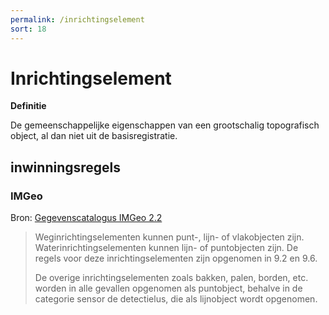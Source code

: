 ```yaml
---
permalink: /inrichtingselement
sort: 18
---
```


Inrichtingselement
==================

**Definitie**

De gemeenschappelijke eigenschappen van een grootschalig topografisch object, al
dan niet uit de basisregistratie.

inwinningsregels
----------------

### IMGeo

Bron: [Gegevenscatalogus IMGeo
2.2](https://docs.geostandaarden.nl/imgeo/catalogus/imgeo/#inrichtingselementen)

>   Weginrichtingselementen kunnen punt-, lijn- of vlakobjecten zijn.
>   Waterinrichtingselementen kunnen lijn- of puntobjecten zijn. De regels voor
>   deze inrichtingselementen zijn opgenomen in 9.2 en 9.6.
>
>   De overige inrichtingselementen zoals bakken, palen, borden, etc. worden in
>   alle gevallen opgenomen als puntobject, behalve in de categorie sensor de
>   detectielus, die als lijnobject wordt opgenomen.
